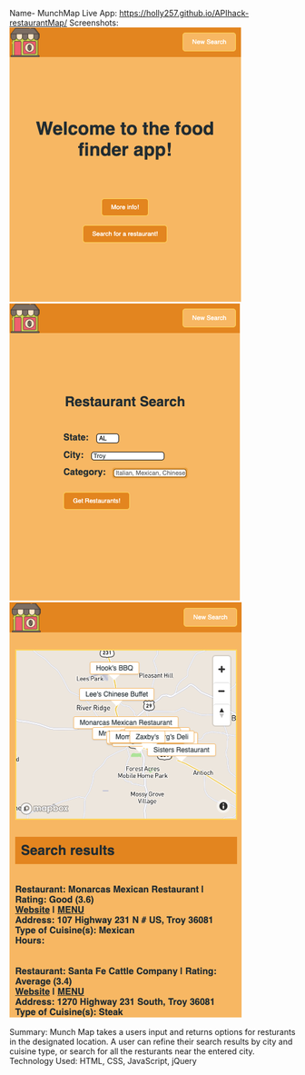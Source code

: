 Name- MunchMap
Live App: https://holly257.github.io/APIhack-restaurantMap/
Screenshots:
![user form entry page](images/ScreenShot2.png)
<br/>
![user results page](images/ScreenShot3.png)
<br/>
![starting page image](images/ScreenShot1.png)


Summary: Munch Map takes a users input and returns options for resturants in the designated location. A user can refine their search results by city and cuisine type, or search for all the resturants near the entered city. 
Technology Used: HTML, CSS, JavaScript, jQuery
